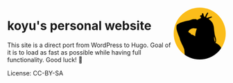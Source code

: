 <p style="float:right;">
    <img src="static/avatar.png" height="120" style="border-radius:50%">
<p>

# koyu's personal website

This site is a direct port from WordPress to Hugo. Goal of it is to load as fast as possible while having full functionality. Good luck! 👾

License: CC-BY-SA